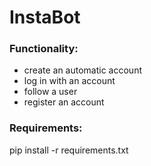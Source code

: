 # InstaBot
### Functionality:
  - create an automatic account
  -  log in with an account
  -  follow a user
  -  register an account
### Requirements:
pip install -r requirements.txt

